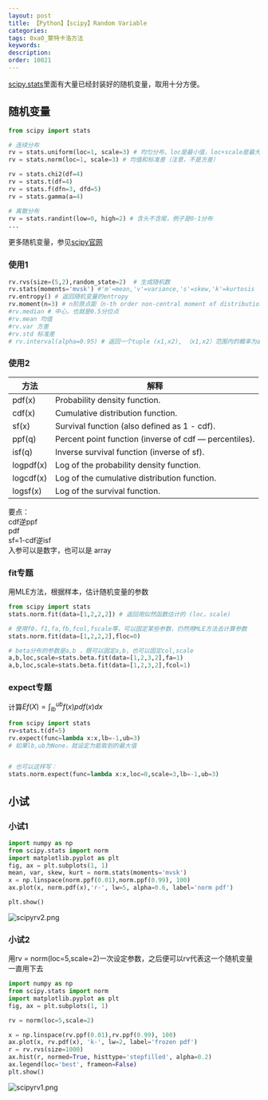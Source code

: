 ```yaml
---
layout: post
title: 【Python】【scipy】Random Variable
categories:
tags: 0xa0_蒙特卡洛方法
keywords:
description:
order: 10021
---
```


[scipy.stats](https://docs.scipy.org/doc/scipy/reference/stats.html)里面有大量已经封装好的随机变量，取用十分方便。  


## 随机变量

```py
from scipy import stats

# 连续分布
rv = stats.uniform(loc=1, scale=3) # 均匀分布，loc是最小值，loc+scale是最大值，例子是1~4之间的均匀分布
rv = stats.norm(loc=1, scale=3) # 均值和标准差（注意，不是方差）

rv = stats.chi2(df=4)
rv = stats.t(df=4)
rv = stats.f(dfn=3, dfd=5)
rv = stats.gamma(a=4)

# 离散分布
rv = stats.randint(low=0, high=2) # 含头不含尾，例子是0-1分布
...
```


更多随机变量，参见<a href='https://docs.scipy.org/doc/scipy/reference/stats.html' target="stats">scipy官网</a>

### 使用1

```py
rv.rvs(size=(5,2),random_state=2)  # 生成随机数
rv.stats(moments='mvsk') #'m'=mean,'v'=variance,'s'=skew,'k'=kurtosis
rv.entropy() # 返回随机变量的entropy
rv.moment(n=3) # n阶原点距（n-th order non-central moment of distribution）
#rv.median # 中心，也就是0.5分位点
#rv.mean 均值
#rv.var 方差
#rv.std 标准差
# rv.interval(alpha=0.95) # 返回一个tuple (x1,x2), （x1,x2）范围内的概率为alpha,左右两边概率相等,等价于 (rv.ppf((1-alpha)/2),rv.ppf((1+alpha)/2))
```

### 使用2

|方法|解释|
|--|--|
|pdf(x)|	Probability density function.
|cdf(x)|	Cumulative distribution function.
|sf(x)|	Survival function (also defined as 1 - cdf).
|ppf(q)|	Percent point function (inverse of cdf — percentiles).
|isf(q)|	Inverse survival function (inverse of sf).
|logpdf(x)|	Log of the probability density function.
|logcdf(x)|	Log of the cumulative distribution function.
|logsf(x)|	Log of the survival function.

要点：  
cdf逆ppf  
pdf  
sf=1-cdf逆isf  
入参可以是数字，也可以是 array

### fit专题
用MLE方法，根据样本，估计随机变量的参数
```py
from scipy import stats
stats.norm.fit(data=[1,2,2,2]) # 返回用似然函数估计的 (loc，scale)

# 使用f0，f1,fa,fb,fcol,fscale等，可以固定某些参数，仍然用MLE方法去计算参数
stats.norm.fit(data=[1,2,2,2],floc=0)

# beta分布的参数是a,b ，既可以固定a,b，也可以固定col,scale
a,b,loc,scale=stats.beta.fit(data=[1,2,3,2],fa=1)
a,b,loc,scale=stats.beta.fit(data=[1,2,3,2],fcol=1)

```
### expect专题
计算$Ef(X)=\int_{lb}^{ub} f(x) pdf(x) dx$
```py
from scipy import stats
rv=stats.t(df=5)
rv.expect(func=lambda x:x,lb=-1,ub=3)
# 如果lb,ub为None，就设定为能取到的最大值


# 也可以这样写：
stats.norm.expect(func=lambda x:x,loc=0,scale=3,lb=-1,ub=3)

```
## 小试

### 小试1
```py
import numpy as np
from scipy.stats import norm
import matplotlib.pyplot as plt
fig, ax = plt.subplots(1, 1)
mean, var, skew, kurt = norm.stats(moments='mvsk')
x = np.linspace(norm.ppf(0.01),norm.ppf(0.99), 100)
ax.plot(x, norm.pdf(x),'r-', lw=5, alpha=0.6, label='norm pdf')

plt.show()
```
![scipyrv2.png](/pictures_for_blog/postimg/scipyrv2.png)  

### 小试2

用rv = norm(loc=5,scale=2)一次设定参数，之后便可以rv代表这一个随机变量一直用下去  

```py
import numpy as np
from scipy.stats import norm
import matplotlib.pyplot as plt
fig, ax = plt.subplots(1, 1)

rv = norm(loc=5,scale=2)

x = np.linspace(rv.ppf(0.01),rv.ppf(0.99), 100)
ax.plot(x, rv.pdf(x), 'k-', lw=2, label='frozen pdf')
r = rv.rvs(size=1000)
ax.hist(r, normed=True, histtype='stepfilled', alpha=0.2)
ax.legend(loc='best', frameon=False)
plt.show()
```

![scipyrv1.png](/pictures_for_blog/postimg/scipyrv1.png)  
